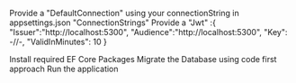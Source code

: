 Provide a "DefaultConnection" using your connectionString in appsettings.json "ConnectionStrings"
Provide a "Jwt" :{
"Issuer":"http://localhost:5300",
"Audience":"http://localhost:5300",
"Key": -//-,
"ValidInMinutes": 10
}

Install required EF Core Packages
Migrate the Database using code first approach
Run the application